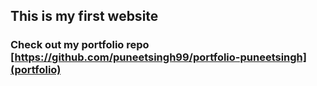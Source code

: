 ## This is my first website
### Check out my portfolio repo [https://github.com/puneetsingh99/portfolio-puneetsingh](portfolio)
